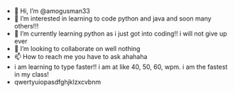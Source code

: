 - 👋 Hi, I’m @amogusman33
- 👀 I’m interested in learning to code python and java and soon many others!!!
- 🌱 I’m currently learning python as i just got into coding!! i will not give up ever
- 💞️ I’m looking to collaborate on well nothing
- 📫 How to reach me you have to ask ahahaha
- i am learning to type faster!! i am at like 40, 50, 60, wpm. i am the fastest in my class!
- qwertyuiopasdfghjklzxcvbnm

<!---
amogusman33/amogusman33 is a ✨ special ✨ repository because its `README.md` (this file) appears on your GitHub profile.
You can click the Preview link to take a look at your changes.
--->
